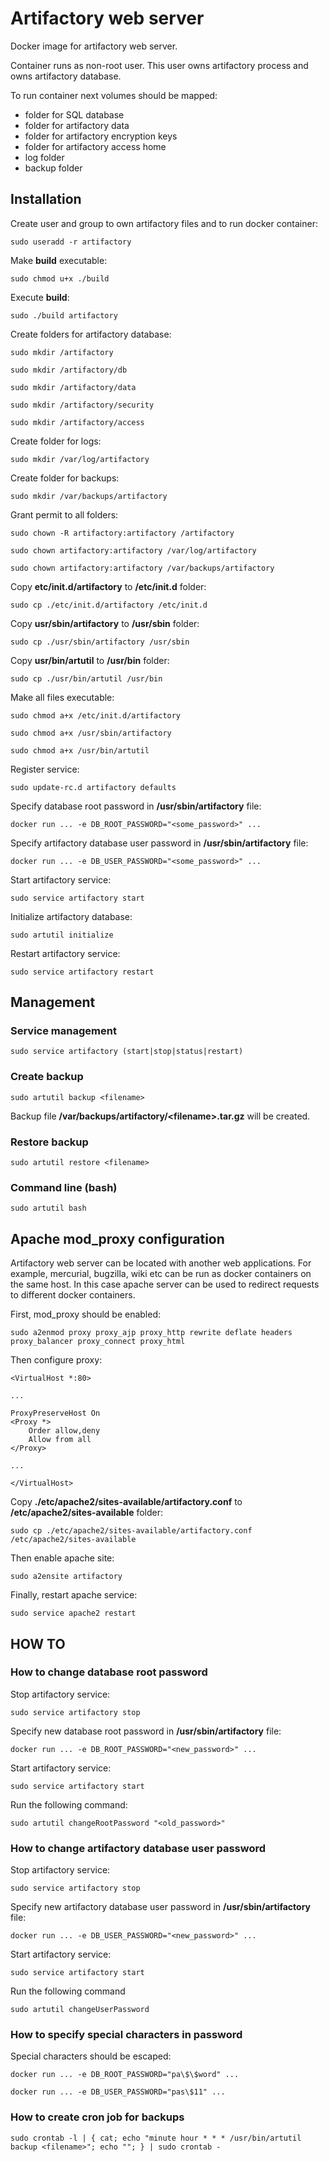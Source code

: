 Artifactory web server
======================
Docker image for artifactory web server.

Container runs as non-root user.
This user owns artifactory process and owns artifactory database.

To run container next volumes should be mapped:
* folder for SQL database
* folder for artifactory data
* folder for artifactory encryption keys
* folder for artifactory access home
* log folder
* backup folder

Installation
------------
Create user and group to own artifactory files and to run docker container:
```
sudo useradd -r artifactory
```

Make **build** executable:
```
sudo chmod u+x ./build
```

Execute **build**:
```
sudo ./build artifactory
```

Create folders for artifactory database:
```
sudo mkdir /artifactory
```
```
sudo mkdir /artifactory/db
```
```
sudo mkdir /artifactory/data
```
```
sudo mkdir /artifactory/security
```
```
sudo mkdir /artifactory/access
```

Create folder for logs:
```
sudo mkdir /var/log/artifactory
```

Create folder for backups:
```
sudo mkdir /var/backups/artifactory
```

Grant permit to all folders:
```
sudo chown -R artifactory:artifactory /artifactory
```
```
sudo chown artifactory:artifactory /var/log/artifactory
```
```
sudo chown artifactory:artifactory /var/backups/artifactory
```

Copy **etc/init.d/artifactory** to **/etc/init.d** folder:
```
sudo cp ./etc/init.d/artifactory /etc/init.d
```

Copy **usr/sbin/artifactory** to **/usr/sbin** folder:
```
sudo cp ./usr/sbin/artifactory /usr/sbin
```

Copy **usr/bin/artutil** to **/usr/bin** folder:
```
sudo cp ./usr/bin/artutil /usr/bin
```

Make all files executable:
```
sudo chmod a+x /etc/init.d/artifactory
```
```
sudo chmod a+x /usr/sbin/artifactory
```
```
sudo chmod a+x /usr/bin/artutil
```

Register service:
```
sudo update-rc.d artifactory defaults
```

Specify database root password in **/usr/sbin/artifactory** file:
```
docker run ... -e DB_ROOT_PASSWORD="<some_password>" ...
```

Specify artifactory database user password in **/usr/sbin/artifactory** file:
```
docker run ... -e DB_USER_PASSWORD="<some_password>" ...  
```

Start artifactory service:
```
sudo service artifactory start
```

Initialize artifactory database:
```
sudo artutil initialize
```

Restart artifactory service:
```
sudo service artifactory restart
```

Management
----------
### Service management
```
sudo service artifactory (start|stop|status|restart)
```

### Create backup
```
sudo artutil backup <filename>
```

Backup file **/var/backups/artifactory/&lt;filename&gt;.tar.gz** will be created.

### Restore backup
```
sudo artutil restore <filename>
```

### Command line (bash)
```
sudo artutil bash
```

Apache mod_proxy configuration
------------------------------
Artifactory web server can be located with another web applications.
For example, mercurial, bugzilla, wiki etc can be run as docker containers on the same host.
In this case apache server can be used to redirect requests to different docker containers.

First, mod_proxy should be enabled:
```
sudo a2enmod proxy proxy_ajp proxy_http rewrite deflate headers proxy_balancer proxy_connect proxy_html
```

Then configure proxy:
```
<VirtualHost *:80>

...

ProxyPreserveHost On
<Proxy *>
    Order allow,deny
    Allow from all
</Proxy>

...

</VirtualHost>
```

Copy **./etc/apache2/sites-available/artifactory.conf** to **/etc/apache2/sites-available** folder:
```
sudo cp ./etc/apache2/sites-available/artifactory.conf /etc/apache2/sites-available
```

Then enable apache site:
```
sudo a2ensite artifactory
```

Finally, restart apache service:
```
sudo service apache2 restart
```

HOW TO
------
### How to change database root password
Stop artifactory service:
```
sudo service artifactory stop
```

Specify new database root password in **/usr/sbin/artifactory** file:
```
docker run ... -e DB_ROOT_PASSWORD="<new_password>" ...
```

Start artifactory service:
```
sudo service artifactory start
```

Run the following command:
```
sudo artutil changeRootPassword "<old_password>"
```

### How to change artifactory database user password
Stop artifactory service:
```
sudo service artifactory stop
```

Specify new artifactory database user password in **/usr/sbin/artifactory** file:
```
docker run ... -e DB_USER_PASSWORD="<new_password>" ...  
```

Start artifactory service:
```
sudo service artifactory start
```

Run the following command
```
sudo artutil changeUserPassword
```

### How to specify special characters in password
Special characters should be escaped:
```
docker run ... -e DB_ROOT_PASSWORD="pa\$\$word" ...
```
```
docker run ... -e DB_USER_PASSWORD="pas\$11" ...  
```

### How to create cron job for backups
```
sudo crontab -l | { cat; echo "minute hour * * * /usr/bin/artutil backup <filename>"; echo ""; } | sudo crontab -
```

